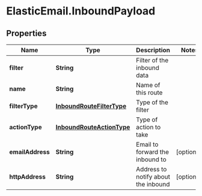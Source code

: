 # ElasticEmail.InboundPayload

## Properties

Name | Type | Description | Notes
------------ | ------------- | ------------- | -------------
**filter** | **String** | Filter of the inbound data | 
**name** | **String** | Name of this route | 
**filterType** | [**InboundRouteFilterType**](InboundRouteFilterType.md) | Type of the filter | 
**actionType** | [**InboundRouteActionType**](InboundRouteActionType.md) | Type of action to take | 
**emailAddress** | **String** | Email to forward the inbound to | [optional] 
**httpAddress** | **String** | Address to notify about the inbound | [optional] 


